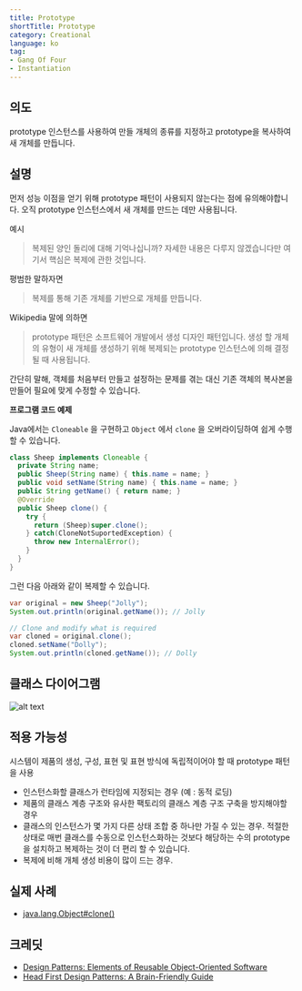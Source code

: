 ```yaml
---
title: Prototype
shortTitle: Prototype
category: Creational
language: ko
tag:
- Gang Of Four
- Instantiation
---
```


## 의도

prototype 인스턴스를 사용하여 만들 개체의 종류를 지정하고  prototype을 복사하여 새 개체를 만듭니다.

## 설명

먼저 성능 이점을 얻기 위해 prototype 패턴이 사용되지 않는다는 점에 유의해야합니다. 오직 prototype 인스턴스에서 새 개체를 만드는 데만 사용됩니다.

예시

> 복제된 양인 돌리에 대해 기억나십니까? 자세한 내용은 다루지 않겠습니다만 여기서 핵심은 복제에 관한 것입니다.

평범한 말하자면

> 복제를 통해 기존 개체를 기반으로 개체를 만듭니다.

Wikipedia 말에 의하면

> prototype 패턴은 소프트웨어 개발에서 생성 디자인 패턴입니다. 생성 할 개체의 유형이 새 개체를 생성하기 위해 복제되는 prototype 인스턴스에 의해 결정될 때 사용됩니다.

간단히 말해, 객체를 처음부터 만들고 설정하는 문제를 겪는 대신 기존 객체의 복사본을 만들어 필요에 맞게 수정할 수 있습니다.

**프로그램 코드 예제**

Java에서는 `Cloneable` 을 구현하고 `Object` 에서 `clone` 을 오버라이딩하여 쉽게 수행 할 수 있습니다.

```java
class Sheep implements Cloneable {
  private String name;
  public Sheep(String name) { this.name = name; }
  public void setName(String name) { this.name = name; }
  public String getName() { return name; }
  @Override
  public Sheep clone() {
    try {
      return (Sheep)super.clone();
    } catch(CloneNotSuportedException) {
      throw new InternalError();
    }
  }
}
```

그런 다음 아래와 같이 복제할 수 있습니다.

```java
var original = new Sheep("Jolly");
System.out.println(original.getName()); // Jolly

// Clone and modify what is required
var cloned = original.clone();
cloned.setName("Dolly");
System.out.println(cloned.getName()); // Dolly
```

## 클래스 다이어그램

![alt text](./etc/prototype.urm.png)

## 적용 가능성

시스템이 제품의 생성, 구성, 표현 및 표현 방식에 독립적이어야 할 때 prototype 패턴을 사용

- 인스턴스화할 클래스가 런타임에 지정되는 경우 (예 : 동적 로딩)
- 제품의 클래스 계층 구조와 유사한 팩토리의 클래스 계층 구조 구축을 방지해야할 경우
- 클래스의 인스턴스가 몇 가지 다른 상태 조합 중 하나만 가질 수 있는 경우. 적절한 상태로 매번 클래스를 수동으로 인스턴스화하는 것보다 해당하는 수의 prototype을 설치하고 복제하는 것이 더 편리 할 수 있습니다.
- 복제에 비해 개체 생성 비용이 많이 드는 경우.

## 실제 사례

- [java.lang.Object#clone()](https://docs.oracle.com/javase/8/docs/api/java/lang/Object.html#clone%28%29)

## 크레딧

- [Design Patterns: Elements of Reusable Object-Oriented Software](https://www.amazon.com/gp/product/0201633612/ref=as_li_tl?ie=UTF8&camp=1789&creative=9325&creativeASIN=0201633612&linkCode=as2&tag=javadesignpat-20&linkId=675d49790ce11db99d90bde47f1aeb59)
- [Head First Design Patterns: A Brain-Friendly Guide](https://www.amazon.com/gp/product/0596007124/ref=as_li_tl?ie=UTF8&camp=1789&creative=9325&creativeASIN=0596007124&linkCode=as2&tag=javadesignpat-20&linkId=6b8b6eea86021af6c8e3cd3fc382cb5b)
